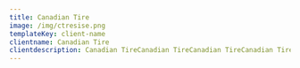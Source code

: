 ```yaml
---
title: Canadian Tire
image: /img/ctresise.png
templateKey: client-name
clientname: Canadian Tire
clientdescription: Canadian TireCanadian TireCanadian TireCanadian TireCanadian TireCanadian Tire
---
```


